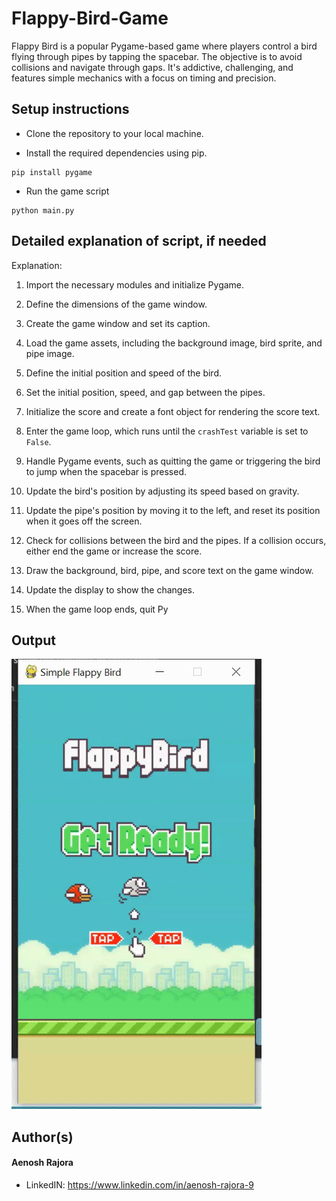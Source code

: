 # Flappy-Bird-Game

Flappy Bird is a popular Pygame-based game where players control a bird flying through pipes by tapping the spacebar. The objective is to avoid collisions and navigate through gaps. It's addictive, challenging, and features simple mechanics with a focus on timing and precision.


## Setup instructions

- Clone the repository to your local machine.


- Install the required dependencies using pip.

```
pip install pygame
```

- Run the game script

```
python main.py
```


## Detailed explanation of script, if needed

Explanation:

1. Import the necessary modules and initialize Pygame.

2. Define the dimensions of the game window.

3. Create the game window and set its caption.

4. Load the game assets, including the background image, bird sprite, and pipe image.

5. Define the initial position and speed of the bird.

6. Set the initial position, speed, and gap between the pipes.

7. Initialize the score and create a font object for rendering the score text.

8. Enter the game loop, which runs until the `crashTest` variable is set to `False`.

9. Handle Pygame events, such as quitting the game or triggering the bird to jump when the spacebar is pressed.

10. Update the bird's position by adjusting its speed based on gravity.

11. Update the pipe's position by moving it to the left, and reset its position when it goes off the screen.

12. Check for collisions between the bird and the pipes. If a collision occurs, either end the game or increase the score.

13. Draw the background, bird, pipe, and score text on the game window.

14. Update the display to show the changes.

15. When the game loop ends, quit Py

## Output

<img src="screenshot.gif" height="45%">

## Author(s)

#### Aenosh Rajora
- LinkedIN: https://www.linkedin.com/in/aenosh-rajora-9

